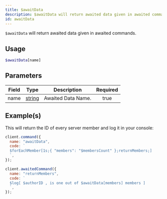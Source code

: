 ```yaml
---
title: $awaitData
description: $awaitData will return awaited data given in awaited commands.
id: awaitData
---
```


`$awaitData` will return awaited data given in awaited commands.

## Usage

```php
$awaitData[name]
```

## Parameters

| Field | Type                                                                                              | Description        | Required |
| ----- | ------------------------------------------------------------------------------------------------- | ------------------ | :------: |
| name  | [string](https://developer.mozilla.org/en-US/docs/Web/JavaScript/Reference/Global_Objects/String) | Awaited Data Name. |   true   |

## Example(s)

This will return the ID of every server member and log it in your console:

```javascript
client.command({
  name: "awaitData",
  code: `
  $forEachMember[1s;{ "members": "$membersCount" };returnMembers;]
  `,
});

client.awaitedCommand({
  name: "returnMembers",
  code: `
  $log[ $authorID , is one out of $awaitData[members] members ]
  `,
});
```
